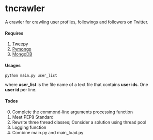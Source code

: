 tncrawler
=========

A crawler for crawling user profiles, followings and followers on Twitter. 

#### Requires
1. [Tweepy](https://github.com/tweepy/tweepy)
2. [Pymongo](http://api.mongodb.org/python/current/installation.html)
3. [MongoDB](http://www.mongodb.org/)

#### Usages
    python main.py user_list
where **user_list** is the file name of a text file that contains **user ids**. One **user id** per line. 

#### Todos
0. Complete the commond-line arguments processing function
1. Meet PEP8 Standard
2. Rewrite three thread classes; Consider a solution using thread pool 
3. Logging function
4. Combine main.py and main_load.py